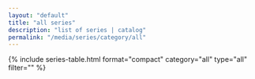 ```yaml
---
layout: "default"
title: "all series"
description: "list of series | catalog"
permalink: "/media/series/category/all"
---
```


{% include series-table.html format="compact" category="all" type="all" filter="" %}
